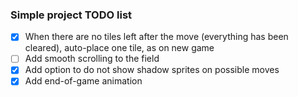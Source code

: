 ### Simple project TODO list

- [x] When there are no tiles left after the move (everything has been cleared), auto-place one tile, as on new game
- [ ] Add smooth scrolling to the field
- [x] Add option to do not show shadow sprites on possible moves
- [x] Add end-of-game animation